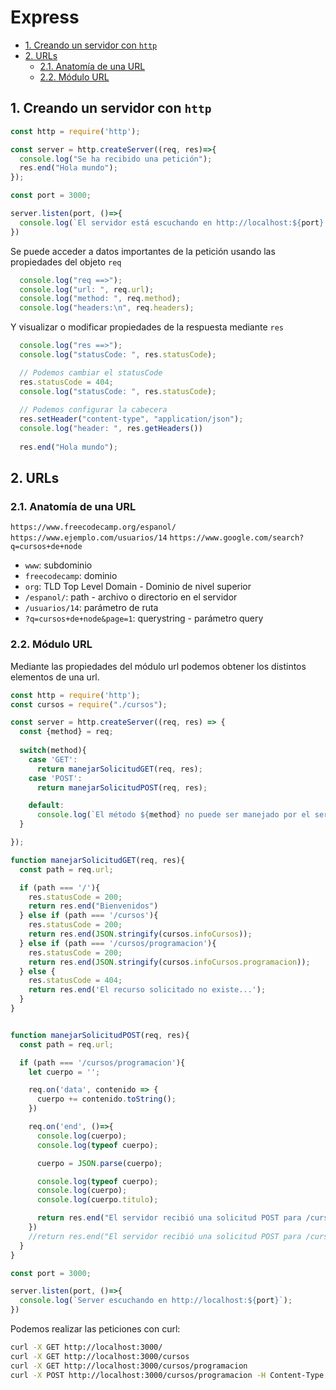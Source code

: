 # Express


<!-- vim-markdown-toc GFM -->

* [1. Creando un servidor con `http`](#1-creando-un-servidor-con-http)
* [2. URLs](#2-urls)
    * [2.1. Anatomía de una URL](#21-anatomía-de-una-url)
    * [2.2. Módulo URL](#22-módulo-url)

<!-- vim-markdown-toc -->

## 1. Creando un servidor con `http`

```javascript
const http = require('http');

const server = http.createServer((req, res)=>{
  console.log("Se ha recibido una petición");
  res.end("Hola mundo");
});

const port = 3000;

server.listen(port, ()=>{
  console.log(`El servidor está escuchando en http://localhost:${port}...`)
})
```
Se puede acceder a datos importantes de la petición usando las propiedades del objeto `req`

```javascript
  console.log("req ==>");
  console.log("url: ", req.url);
  console.log("method: ", req.method);
  console.log("headers:\n", req.headers);
```
Y visualizar o modificar propiedades de la respuesta mediante `res`

```javascript
  console.log("res ==>");
  console.log("statusCode: ", res.statusCode);

  // Podemos cambiar el statusCode
  res.statusCode = 404;
  console.log("statusCode: ", res.statusCode);
  
  // Podemos configurar la cabecera
  res.setHeader("content-type", "application/json");
  console.log("header: ", res.getHeaders())
  
  res.end("Hola mundo");
```

## 2. URLs

### 2.1. Anatomía de una URL

`https://www.freecodecamp.org/espanol/`
`https://www.ejemplo.com/usuarios/14`
`https://www.google.com/search?q=cursos+de+node`

* `www`: subdominio
* `freecodecamp`: dominio
* `org`: TLD Top Level Domain - Dominio de nivel superior
* `/espanol/`: path - archivo o directorio en el servidor
* `/usuarios/14`: parámetro de ruta
* `?q=cursos+de+node&page=1`: querystring - parámetro query

### 2.2. Módulo URL

Mediante las propiedades del módulo url podemos obtener los distintos elementos de una url.

```javascript
const http = require('http');
const cursos = require("./cursos");

const server = http.createServer((req, res) => {
  const {method} = req;
  
  switch(method){
    case 'GET': 
      return manejarSolicitudGET(req, res);
    case 'POST':
      return manejarSolicitudPOST(req, res);

    default: 
      console.log(`El método ${method} no puede ser manejado por el servidor`);
  }

});

function manejarSolicitudGET(req, res){
  const path = req.url;

  if (path === '/'){
    res.statusCode = 200;
    return res.end("Bienvenidos")
  } else if (path === '/cursos'){
    res.statusCode = 200;
    return res.end(JSON.stringify(cursos.infoCursos));
  } else if (path === '/cursos/programacion'){
    res.statusCode = 200;
    return res.end(JSON.stringify(cursos.infoCursos.programacion));
  } else {
    res.statusCode = 404;
    return res.end('El recurso solicitado no existe...');
  }
}


function manejarSolicitudPOST(req, res){
  const path = req.url;

  if (path === '/cursos/programacion'){
    let cuerpo = '';

    req.on('data', contenido => {
      cuerpo += contenido.toString();
    })

    req.on('end', ()=>{
      console.log(cuerpo);
      console.log(typeof cuerpo);

      cuerpo = JSON.parse(cuerpo);

      console.log(typeof cuerpo);
      console.log(cuerpo);
      console.log(cuerpo.titulo);

      return res.end("El servidor recibió una solicitud POST para /cursos/programacion")
    })
    //return res.end("El servidor recibió una solicitud POST para /cursos/programacion")
  } 
}

const port = 3000;

server.listen(port, ()=>{
  console.log(`Server escuchando en http://localhost:${port}`);
})
```
Podemos realizar las peticiones con curl:

```bash
curl -X GET http://localhost:3000/ 
curl -X GET http://localhost:3000/cursos 
curl -X GET http://localhost:3000/cursos/programacion 
curl -X POST http://localhost:3000/cursos/programacion -H Content-Type: application/json -d '{titulo: 123456, quantity: 100}'

```





```javascript
```
```javascript
```
```javascript
```
```javascript
```
```javascript
```
```javascript
```
